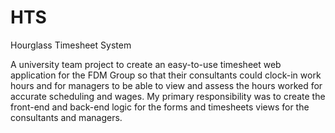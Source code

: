 # HTS
Hourglass Timesheet System<br>

A university team project to create an easy-to-use timesheet web application for the FDM Group so that their consultants could clock-in work hours and for managers to be able to view and assess the hours worked for accurate scheduling and wages. My primary responsibility was to create the front-end and back-end logic for the forms and timesheets views for the consultants and managers.
